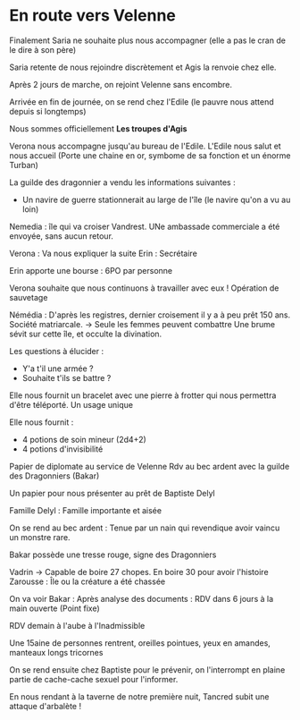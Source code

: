 # En route vers Velenne

Finalement Saria ne souhaite plus nous accompagner (elle a pas le cran de le dire à son père)

Saria retente de nous rejoindre discrètement et Agis la renvoie chez elle.

Après 2 jours de marche, on rejoint Velenne sans encombre. 

Arrivée en fin de journée, on se rend chez l'Edile (le pauvre nous attend depuis si longtemps)

Nous sommes officiellement **Les troupes  d'Agis**

Verona nous accompagne jusqu'au bureau de l'Edile. L'Edile nous salut et nous accueil (Porte une chaine en or, symbome de sa fonction et un énorme Turban)

La guilde des dragonnier a vendu les informations suivantes :

- Un navire de guerre stationnerait au large de l'île (le navire qu'on a vu au loin)

Nemedia : île qui va croiser Vandrest. UNe ambassade commerciale a été envoyée, sans aucun retour. 

Verona : Va nous expliquer la suite
Erin : Secrétaire

Erin apporte une bourse : 6PO par personne

Verona souhaite que nous continuons à travailler avec eux ! Opération de sauvetage

Némédia : D'après les registres, dernier croisement il y a à peu prêt 150 ans. Société matriarcale. -> Seule les femmes peuvent combattre
Une brume sévit sur cette île, et occulte la divination. 


Les questions à élucider :
- Y'a t'il une armée ?
- Souhaite t'ils se battre ? 

Elle nous fournit un bracelet avec une pierre à frotter qui nous permettra d'être téléporté. Un usage unique

Elle nous fournit : 
- 4 potions de soin mineur (2d4+2)
- 4 potions d'invisibilité

Papier de diplomate au service de Velenne
Rdv au bec ardent avec la guilde des Dragonniers (Bakar)

Un papier pour nous présenter au prêt de Baptiste Delyl

Famille Delyl : Famille importante et aisée 

On se rend au bec ardent : Tenue par un nain qui revendique avoir vaincu un monstre rare. 

Bakar possède une tresse rouge, signe des Dragonniers

Vadrin -> Capable de boire 27 chopes. En boire 30 pour avoir l'histoire
Zarousse : Île ou la créature a été chassée

On va voir Bakar : Après analyse des documents : RDV dans 6 jours à la main ouverte (Point fixe)

RDV demain à l'aube à l'Inadmissible 

Une 15aine de personnes rentrent, oreilles pointues, yeux en amandes, manteaux longs tricornes

On se rend ensuite chez Baptiste pour le prévenir, on l'interrompt en plaine partie de cache-cache sexuel pour l'informer.

En nous rendant à la taverne de notre première nuit, Tancred subit une attaque d'arbalète !